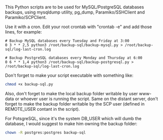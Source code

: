 This Python scripts are to be used for MySQL/PostgreSQL databases backups, using mysqldump utility, pg_dump, Paramiko/SSHClient and Paramiko/SCPClient.

Use it with a cron. Edit your root crontab with "crontab -e" and add those lines, for example:

```
# Backup MySQL databases every Tuesday and Friday at 3:00
0 3 * * 2,5 python3 /root/backup-sql/backup-mysql.py > /root/backup-sql/log-last-cron.log
```

```
# Backup PostgreSQL databases every Monday and Thursday at 6:00
0 6 * * 1,4 python3 /root/backup-sql/backup-postgresql.py > /root/backup-sql/log-last-cron.log
```

Don't forget to make your script executable with something like:

```sh
chmod +x backup-sql.py
```

Also, don't forget to make the local backup folder writable by user www-data or whoever user is running the script.
Same on the distant server, don't forget to make the backup folder writable by the SCP user (defined in REMOTE_USER contant in the script).

For PotsgreSQL, since it's the system DB_USER which will dumb the database, I would suggest to make him owning the backup folder:

```sh
chown -R postgres:postgres backup-sql
```
